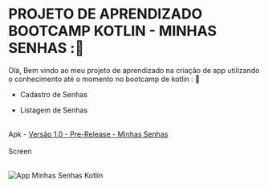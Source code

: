 # PROJETO DE APRENDIZADO BOOTCAMP KOTLIN - MINHAS SENHAS ::key:

Olá, Bem vindo ao meu projeto de aprendizado na criação de app utilizando o conhecimento até o momento no bootcamp de kotlin : :book:



- Cadastro de Senhas

- Listagem de Senhas
<br><br>

Apk - <a href="https://github.com/dariosalles/dio_kotlin_minhassenhas/releases">Versão 1.0 - Pre-Release - Minhas Senhas</a>
<br><br>
Screen<br><br>

<img alt="App Minhas Senhas Kotlin" src="http://www.dsxweb.com.br/apps/kotlin/minhassenhas/01.jpg" border="0">
  
